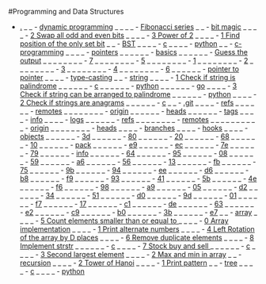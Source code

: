 #Programming and Data Structures

- [.](https://github.com/sumeetmathpati/Programming-and-data-structures/tree/master/./)
_ _ - [dynamic programming](https://github.com/sumeetmathpati/Programming-and-data-structures/tree/master/./dynamic%20programming/)
_ _ _ _ - [Fibonacci series](https://github.com/sumeetmathpati/Programming-and-data-structures/tree/master/./dynamic%20programming/Fibonacci%20series/)
_ _ - [bit magic](https://github.com/sumeetmathpati/Programming-and-data-structures/tree/master/./bit%20magic/)
_ _ _ _ - [2 Swap all odd and even bits](https://github.com/sumeetmathpati/Programming-and-data-structures/tree/master/./bit%20magic/2%20Swap%20all%20odd%20and%20even%20bits/)
_ _ _ _ - [3 Power of 2](https://github.com/sumeetmathpati/Programming-and-data-structures/tree/master/./bit%20magic/3%20Power%20of%202/)
_ _ _ _ - [1 Find position of the only set bit](https://github.com/sumeetmathpati/Programming-and-data-structures/tree/master/./bit%20magic/1%20Find%20position%20of%20the%20only%20set%20bit/)
_ _ - [BST](https://github.com/sumeetmathpati/Programming-and-data-structures/tree/master/./BST/)
_ _ _ _ - [c](https://github.com/sumeetmathpati/Programming-and-data-structures/tree/master/./BST/c/)
_ _ _ _ - [python](https://github.com/sumeetmathpati/Programming-and-data-structures/tree/master/./BST/python/)
_ _ - [c-programming](https://github.com/sumeetmathpati/Programming-and-data-structures/tree/master/./c-programming/)
_ _ _ _ - [pointers](https://github.com/sumeetmathpati/Programming-and-data-structures/tree/master/./c-programming/pointers/)
_ _ _ _ _ _ - [basics](https://github.com/sumeetmathpati/Programming-and-data-structures/tree/master/./c-programming/pointers/basics/)
_ _ _ _ _ _ - [Guess the output](https://github.com/sumeetmathpati/Programming-and-data-structures/tree/master/./c-programming/pointers/Guess%20the%20output/)
_ _ _ _ _ _ _ _ - [7](https://github.com/sumeetmathpati/Programming-and-data-structures/tree/master/./c-programming/pointers/Guess%20the%20output/7/)
_ _ _ _ _ _ _ _ - [5](https://github.com/sumeetmathpati/Programming-and-data-structures/tree/master/./c-programming/pointers/Guess%20the%20output/5/)
_ _ _ _ _ _ _ _ - [1](https://github.com/sumeetmathpati/Programming-and-data-structures/tree/master/./c-programming/pointers/Guess%20the%20output/1/)
_ _ _ _ _ _ _ _ - [2](https://github.com/sumeetmathpati/Programming-and-data-structures/tree/master/./c-programming/pointers/Guess%20the%20output/2/)
_ _ _ _ _ _ _ _ - [3](https://github.com/sumeetmathpati/Programming-and-data-structures/tree/master/./c-programming/pointers/Guess%20the%20output/3/)
_ _ _ _ _ _ _ _ - [4](https://github.com/sumeetmathpati/Programming-and-data-structures/tree/master/./c-programming/pointers/Guess%20the%20output/4/)
_ _ _ _ _ _ _ _ - [6](https://github.com/sumeetmathpati/Programming-and-data-structures/tree/master/./c-programming/pointers/Guess%20the%20output/6/)
_ _ _ _ _ _ - [pointer to pointer](https://github.com/sumeetmathpati/Programming-and-data-structures/tree/master/./c-programming/pointers/pointer%20to%20pointer/)
_ _ _ _ - [type-casting](https://github.com/sumeetmathpati/Programming-and-data-structures/tree/master/./c-programming/type-casting/)
_ _ - [string](https://github.com/sumeetmathpati/Programming-and-data-structures/tree/master/./string/)
_ _ _ _ - [1 Check if string is palindrome](https://github.com/sumeetmathpati/Programming-and-data-structures/tree/master/./string/1%20Check%20if%20string%20is%20palindrome/)
_ _ _ _ _ _ - [c](https://github.com/sumeetmathpati/Programming-and-data-structures/tree/master/./string/1%20Check%20if%20string%20is%20palindrome/c/)
_ _ _ _ _ _ - [python](https://github.com/sumeetmathpati/Programming-and-data-structures/tree/master/./string/1%20Check%20if%20string%20is%20palindrome/python/)
_ _ _ _ _ _ - [go](https://github.com/sumeetmathpati/Programming-and-data-structures/tree/master/./string/1%20Check%20if%20string%20is%20palindrome/go/)
_ _ _ _ - [3 Check if string can be arranged to palindrome](https://github.com/sumeetmathpati/Programming-and-data-structures/tree/master/./string/3%20Check%20if%20string%20can%20be%20arranged%20to%20palindrome/)
_ _ _ _ _ _ - [python](https://github.com/sumeetmathpati/Programming-and-data-structures/tree/master/./string/3%20Check%20if%20string%20can%20be%20arranged%20to%20palindrome/python/)
_ _ _ _ - [2 Check if strings are anagrams](https://github.com/sumeetmathpati/Programming-and-data-structures/tree/master/./string/2%20Check%20if%20strings%20are%20anagrams/)
_ _ _ _ _ _ - [c](https://github.com/sumeetmathpati/Programming-and-data-structures/tree/master/./string/2%20Check%20if%20strings%20are%20anagrams/c/)
_ _ - [.git](https://github.com/sumeetmathpati/Programming-and-data-structures/tree/master/./.git/)
_ _ _ _ - [refs](https://github.com/sumeetmathpati/Programming-and-data-structures/tree/master/./.git/refs/)
_ _ _ _ _ _ - [remotes](https://github.com/sumeetmathpati/Programming-and-data-structures/tree/master/./.git/refs/remotes/)
_ _ _ _ _ _ _ _ - [origin](https://github.com/sumeetmathpati/Programming-and-data-structures/tree/master/./.git/refs/remotes/origin/)
_ _ _ _ _ _ - [heads](https://github.com/sumeetmathpati/Programming-and-data-structures/tree/master/./.git/refs/heads/)
_ _ _ _ _ _ - [tags](https://github.com/sumeetmathpati/Programming-and-data-structures/tree/master/./.git/refs/tags/)
_ _ _ _ - [info](https://github.com/sumeetmathpati/Programming-and-data-structures/tree/master/./.git/info/)
_ _ _ _ - [logs](https://github.com/sumeetmathpati/Programming-and-data-structures/tree/master/./.git/logs/)
_ _ _ _ _ _ - [refs](https://github.com/sumeetmathpati/Programming-and-data-structures/tree/master/./.git/logs/refs/)
_ _ _ _ _ _ _ _ - [remotes](https://github.com/sumeetmathpati/Programming-and-data-structures/tree/master/./.git/logs/refs/remotes/)
_ _ _ _ _ _ _ _ _ _ - [origin](https://github.com/sumeetmathpati/Programming-and-data-structures/tree/master/./.git/logs/refs/remotes/origin/)
_ _ _ _ _ _ _ _ - [heads](https://github.com/sumeetmathpati/Programming-and-data-structures/tree/master/./.git/logs/refs/heads/)
_ _ _ _ - [branches](https://github.com/sumeetmathpati/Programming-and-data-structures/tree/master/./.git/branches/)
_ _ _ _ - [hooks](https://github.com/sumeetmathpati/Programming-and-data-structures/tree/master/./.git/hooks/)
_ _ _ _ - [objects](https://github.com/sumeetmathpati/Programming-and-data-structures/tree/master/./.git/objects/)
_ _ _ _ _ _ - [3d](https://github.com/sumeetmathpati/Programming-and-data-structures/tree/master/./.git/objects/3d/)
_ _ _ _ _ _ - [80](https://github.com/sumeetmathpati/Programming-and-data-structures/tree/master/./.git/objects/80/)
_ _ _ _ _ _ - [20](https://github.com/sumeetmathpati/Programming-and-data-structures/tree/master/./.git/objects/20/)
_ _ _ _ _ _ - [68](https://github.com/sumeetmathpati/Programming-and-data-structures/tree/master/./.git/objects/68/)
_ _ _ _ _ _ - [10](https://github.com/sumeetmathpati/Programming-and-data-structures/tree/master/./.git/objects/10/)
_ _ _ _ _ _ - [pack](https://github.com/sumeetmathpati/Programming-and-data-structures/tree/master/./.git/objects/pack/)
_ _ _ _ _ _ - [e9](https://github.com/sumeetmathpati/Programming-and-data-structures/tree/master/./.git/objects/e9/)
_ _ _ _ _ _ - [ec](https://github.com/sumeetmathpati/Programming-and-data-structures/tree/master/./.git/objects/ec/)
_ _ _ _ _ _ - [7e](https://github.com/sumeetmathpati/Programming-and-data-structures/tree/master/./.git/objects/7e/)
_ _ _ _ _ _ - [79](https://github.com/sumeetmathpati/Programming-and-data-structures/tree/master/./.git/objects/79/)
_ _ _ _ _ _ - [info](https://github.com/sumeetmathpati/Programming-and-data-structures/tree/master/./.git/objects/info/)
_ _ _ _ _ _ - [64](https://github.com/sumeetmathpati/Programming-and-data-structures/tree/master/./.git/objects/64/)
_ _ _ _ _ _ - [95](https://github.com/sumeetmathpati/Programming-and-data-structures/tree/master/./.git/objects/95/)
_ _ _ _ _ _ - [08](https://github.com/sumeetmathpati/Programming-and-data-structures/tree/master/./.git/objects/08/)
_ _ _ _ _ _ - [59](https://github.com/sumeetmathpati/Programming-and-data-structures/tree/master/./.git/objects/59/)
_ _ _ _ _ _ - [a6](https://github.com/sumeetmathpati/Programming-and-data-structures/tree/master/./.git/objects/a6/)
_ _ _ _ _ _ - [56](https://github.com/sumeetmathpati/Programming-and-data-structures/tree/master/./.git/objects/56/)
_ _ _ _ _ _ - [13](https://github.com/sumeetmathpati/Programming-and-data-structures/tree/master/./.git/objects/13/)
_ _ _ _ _ _ - [fb](https://github.com/sumeetmathpati/Programming-and-data-structures/tree/master/./.git/objects/fb/)
_ _ _ _ _ _ - [75](https://github.com/sumeetmathpati/Programming-and-data-structures/tree/master/./.git/objects/75/)
_ _ _ _ _ _ - [9b](https://github.com/sumeetmathpati/Programming-and-data-structures/tree/master/./.git/objects/9b/)
_ _ _ _ _ _ - [94](https://github.com/sumeetmathpati/Programming-and-data-structures/tree/master/./.git/objects/94/)
_ _ _ _ _ _ - [ee](https://github.com/sumeetmathpati/Programming-and-data-structures/tree/master/./.git/objects/ee/)
_ _ _ _ _ _ - [d6](https://github.com/sumeetmathpati/Programming-and-data-structures/tree/master/./.git/objects/d6/)
_ _ _ _ _ _ - [b8](https://github.com/sumeetmathpati/Programming-and-data-structures/tree/master/./.git/objects/b8/)
_ _ _ _ _ _ - [f9](https://github.com/sumeetmathpati/Programming-and-data-structures/tree/master/./.git/objects/f9/)
_ _ _ _ _ _ - [93](https://github.com/sumeetmathpati/Programming-and-data-structures/tree/master/./.git/objects/93/)
_ _ _ _ _ _ - [41](https://github.com/sumeetmathpati/Programming-and-data-structures/tree/master/./.git/objects/41/)
_ _ _ _ _ _ - [5b](https://github.com/sumeetmathpati/Programming-and-data-structures/tree/master/./.git/objects/5b/)
_ _ _ _ _ _ - [4e](https://github.com/sumeetmathpati/Programming-and-data-structures/tree/master/./.git/objects/4e/)
_ _ _ _ _ _ - [f6](https://github.com/sumeetmathpati/Programming-and-data-structures/tree/master/./.git/objects/f6/)
_ _ _ _ _ _ - [98](https://github.com/sumeetmathpati/Programming-and-data-structures/tree/master/./.git/objects/98/)
_ _ _ _ _ _ - [a9](https://github.com/sumeetmathpati/Programming-and-data-structures/tree/master/./.git/objects/a9/)
_ _ _ _ _ _ - [05](https://github.com/sumeetmathpati/Programming-and-data-structures/tree/master/./.git/objects/05/)
_ _ _ _ _ _ - [d2](https://github.com/sumeetmathpati/Programming-and-data-structures/tree/master/./.git/objects/d2/)
_ _ _ _ _ _ - [34](https://github.com/sumeetmathpati/Programming-and-data-structures/tree/master/./.git/objects/34/)
_ _ _ _ _ _ - [51](https://github.com/sumeetmathpati/Programming-and-data-structures/tree/master/./.git/objects/51/)
_ _ _ _ _ _ - [d0](https://github.com/sumeetmathpati/Programming-and-data-structures/tree/master/./.git/objects/d0/)
_ _ _ _ _ _ - [9d](https://github.com/sumeetmathpati/Programming-and-data-structures/tree/master/./.git/objects/9d/)
_ _ _ _ _ _ - [01](https://github.com/sumeetmathpati/Programming-and-data-structures/tree/master/./.git/objects/01/)
_ _ _ _ _ _ - [f7](https://github.com/sumeetmathpati/Programming-and-data-structures/tree/master/./.git/objects/f7/)
_ _ _ _ _ _ - [17](https://github.com/sumeetmathpati/Programming-and-data-structures/tree/master/./.git/objects/17/)
_ _ _ _ _ _ - [c1](https://github.com/sumeetmathpati/Programming-and-data-structures/tree/master/./.git/objects/c1/)
_ _ _ _ _ _ - [de](https://github.com/sumeetmathpati/Programming-and-data-structures/tree/master/./.git/objects/de/)
_ _ _ _ _ _ - [63](https://github.com/sumeetmathpati/Programming-and-data-structures/tree/master/./.git/objects/63/)
_ _ _ _ _ _ - [e2](https://github.com/sumeetmathpati/Programming-and-data-structures/tree/master/./.git/objects/e2/)
_ _ _ _ _ _ - [c9](https://github.com/sumeetmathpati/Programming-and-data-structures/tree/master/./.git/objects/c9/)
_ _ _ _ _ _ - [b0](https://github.com/sumeetmathpati/Programming-and-data-structures/tree/master/./.git/objects/b0/)
_ _ _ _ _ _ - [3b](https://github.com/sumeetmathpati/Programming-and-data-structures/tree/master/./.git/objects/3b/)
_ _ _ _ _ _ - [e7](https://github.com/sumeetmathpati/Programming-and-data-structures/tree/master/./.git/objects/e7/)
_ _ - [array](https://github.com/sumeetmathpati/Programming-and-data-structures/tree/master/./array/)
_ _ _ _ - [5 Count elements smaller than or equal to ](https://github.com/sumeetmathpati/Programming-and-data-structures/tree/master/./array/5%20Count%20elements%20smaller%20than%20or%20equal%20to%20/)
_ _ _ _ - [0 Array implementation](https://github.com/sumeetmathpati/Programming-and-data-structures/tree/master/./array/0%20Array%20implementation/)
_ _ _ _ - [1 Print alternate numbers](https://github.com/sumeetmathpati/Programming-and-data-structures/tree/master/./array/1%20Print%20alternate%20numbers/)
_ _ _ _ - [4 Left Rotation of the array by D places](https://github.com/sumeetmathpati/Programming-and-data-structures/tree/master/./array/4%20Left%20Rotation%20of%20the%20array%20by%20D%20places/)
_ _ _ _ - [6 Remove duplicate elements](https://github.com/sumeetmathpati/Programming-and-data-structures/tree/master/./array/6%20Remove%20duplicate%20elements/)
_ _ _ _ - [8 Implement strstr](https://github.com/sumeetmathpati/Programming-and-data-structures/tree/master/./array/8%20Implement%20strstr/)
_ _ _ _ _ _ - [c](https://github.com/sumeetmathpati/Programming-and-data-structures/tree/master/./array/8%20Implement%20strstr/c/)
_ _ _ _ - [7 Stock buy and sell ](https://github.com/sumeetmathpati/Programming-and-data-structures/tree/master/./array/7%20Stock%20buy%20and%20sell%20/)
_ _ _ _ _ _ - [c](https://github.com/sumeetmathpati/Programming-and-data-structures/tree/master/./array/7%20Stock%20buy%20and%20sell%20/c/)
_ _ _ _ - [3 Second largest element](https://github.com/sumeetmathpati/Programming-and-data-structures/tree/master/./array/3%20Second%20largest%20element/)
_ _ _ _ - [2 Max and min in array](https://github.com/sumeetmathpati/Programming-and-data-structures/tree/master/./array/2%20Max%20and%20min%20in%20array/)
_ _ - [recursion](https://github.com/sumeetmathpati/Programming-and-data-structures/tree/master/./recursion/)
_ _ _ _ - [2 Tower of Hanoi](https://github.com/sumeetmathpati/Programming-and-data-structures/tree/master/./recursion/2%20Tower%20of%20Hanoi/)
_ _ _ _ - [1 Print pattern](https://github.com/sumeetmathpati/Programming-and-data-structures/tree/master/./recursion/1%20Print%20pattern/)
_ _ - [tree](https://github.com/sumeetmathpati/Programming-and-data-structures/tree/master/./tree/)
_ _ _ _ - [c](https://github.com/sumeetmathpati/Programming-and-data-structures/tree/master/./tree/c/)
_ _ _ _ - [python](https://github.com/sumeetmathpati/Programming-and-data-structures/tree/master/./tree/python/)
